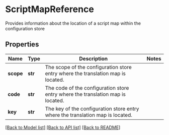 # ScriptMapReference

Provides information about the location of a script map within the configuration store

## Properties
Name | Type | Description | Notes
------------ | ------------- | ------------- | -------------
**scope** | **str** | The scope of the configuration store entry where the translation map is located. | 
**code** | **str** | The code of the configuration store entry where the translation map is located. | 
**key** | **str** | The key of the configuration store entry where the translation map is located. | 

[[Back to Model list]](../README.md#documentation-for-models) [[Back to API list]](../README.md#documentation-for-api-endpoints) [[Back to README]](../README.md)


